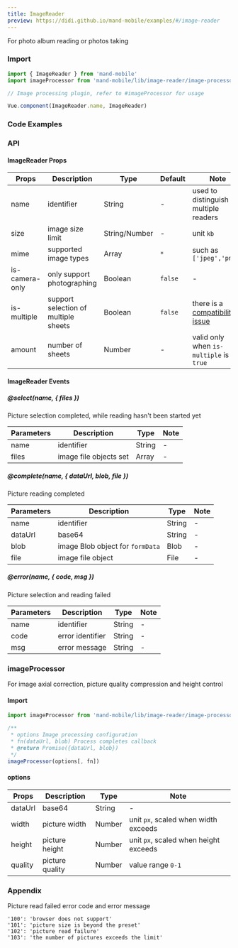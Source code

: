 ```yaml
---
title: ImageReader
preview: https://didi.github.io/mand-mobile/examples/#/image-reader
---
```


For photo album reading or photos taking

### Import

```javascript
import { ImageReader } from 'mand-mobile'
import imageProcessor from 'mand-mobile/lib/image-reader/image-processor'

// Image processing plugin, refer to #imageProcessor for usage

Vue.component(ImageReader.name, ImageReader)
```

### Code Examples
<!-- DEMO -->

### API

#### ImageReader Props
|Props | Description | Type | Default | Note |
|----|-----|------|------|------|
|name|identifier|String|-|used to distinguish multiple readers|
|size|image size limit|String/Number|-|unit `kb`|
|mime|supported image types|Array|`*`|such as `['jpeg','png']`|
|is-camera-only|only support photographing|Boolean|`false`|-|
|is-multiple|support selection of multiple sheets|Boolean|`false`|there is a [compatibility issue](https://caniuse.com/#feat=input-file-multiple)|
|amount|number of sheets|Number|-|valid only when `is-multiple` is `true`|

#### ImageReader Events

##### @select(name, { files })
Picture selection completed, while reading hasn't been started yet

|Parameters | Description | Type| Note|
|-----|-----|-----|-----|
|name|identifier|String|-|
|files|image file objects set|Array<File>|-|

##### @complete(name, { dataUrl, blob, file })
Picture reading completed

|Parameters | Description | Type| Note|
|-----|-----|-----|-----|
|name|identifier|String|-|
|dataUrl|base64|String|-|
|blob|image Blob object for `formData`|Blob|-|
|file|image file object|File|-|

##### @error(name, { code, msg })
Picture selection and reading failed

|Parameters | Description | Type| Note|
|-----|-----|-----|-----|
|name|identifier|String|-|
|code|error identifier|String|-|
|msg|error message|String|-|

### imageProcessor

For image axial correction, picture quality compression and height control

#### Import

```javascript
import imageProcessor from 'mand-mobile/lib/image-reader/image-processor'

/**
 * options Image processing configuration
 * fn(dataUrl, blob) Process completes callback
 * @return Promise({dataUrl, blob})
 */
imageProcessor(options[, fn])

```

#### options

|Props | Description | Type | Note |
|-----|-----|-----|-----|
|dataUrl|base64|String|-|
|width|picture width|Number|unit `px`, scaled when width exceeds|
|height|picture height|Number|unit `px`, scaled when height exceeds|
|quality|picture quality|Number|value range `0-1`|

### Appendix
Picture read failed error code and error message

```
'100': 'browser does not support'
'101': 'picture size is beyond the preset'
'102': 'picture read failure'
'103': 'the number of pictures exceeds the limit'
```
